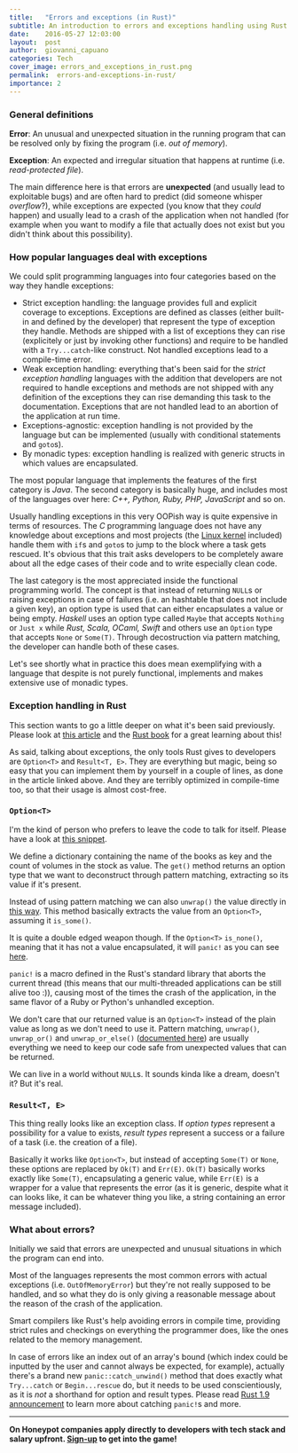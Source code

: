 ```yaml
---
title:   "Errors and exceptions (in Rust)"
subtitle: An introduction to errors and exceptions handling using Rust as example
date:    2016-05-27 12:03:00
layout:  post
author:  giovanni_capuano
categories: Tech
cover_image: errors_and_exceptions_in_rust.png
permalink:  errors-and-exceptions-in-rust/
importance: 2
---
```


### General definitions
**Error**: An unusual and unexpected situation in the running program that can be resolved only by fixing the program (i.e. *out of memory*).

**Exception**: An expected and irregular situation that happens at runtime (i.e. *read-protected file*).

<!--more-->

The main difference here is that errors are **unexpected** (and usually lead to exploitable bugs) and are often hard to predict
(did someone whisper *overflow*?), while exceptions are expected (you know that they *could* happen) and usually lead to a crash
of the application when not handled (for example when you want to modify a file that actually does not exist but you didn't think about this possibility).

### How popular languages deal with exceptions
We could split programming languages into four categories based on the way they handle exceptions:

- Strict exception handling: the language provides full and explicit coverage to exceptions. Exceptions are defined as classes (either built-in and defined
by the developer) that represent the type of exception they handle. Methods are shipped with a list of exceptions they can rise (explicitely or just by
invoking other functions) and require to be handled with a `Try...catch`-like construct. Not handled exceptions lead to a compile-time error.
- Weak exception handling: everything that's been said for the *strict exception handling* languages with the addition that developers are not required
to handle exceptions and methods are not shipped with any definition of the exceptions they can rise demanding this task to the documentation.
Exceptions that are not handled lead to an abortion of the application at run time.
- Exceptions-agnostic: exception handling is not provided by the language but can be implemented (usually with conditional statements and `goto`s).
- By monadic types: exception handling is realized with generic structs in which values are encapsulated.

The most popular language that implements the features of the first category is *Java*.
The second category is basically huge, and includes most of the languages over here: *C++, Python, Ruby, PHP, JavaScript* and so on.

Usually handling exceptions in this very OOPish way is quite expensive in terms of resources. The *C* programming language does not have any knowledge
about exceptions and most projects (the [Linux kernel](https://github.com/torvalds/linux/blob/9256d5a308c95a50c6e85d682492ae1f86a70f9b/drivers/media/dvb-frontends/drxk_hard.c#L518)
included) handle them with `if`s and `goto`s to jump to the block where a task gets rescued.
It's obvious that this trait asks developers to be completely aware about all the edge cases of their code and to write especially clean code.

The last category is the most appreciated inside the functional programming world. The concept is that instead of returning `NULL`s or raising
exceptions in case of failures (i.e. an hashtable that does not include a given key), an option type is used that can either encapsulates a value
or being empty. *Haskell* uses an option type called `Maybe` that accepts `Nothing` or `Just x` while *Rust, Scala, OCaml, Swift* and others use
an `Option` type that accepts `None` or `Some(T)`. Through decostruction via pattern matching, the developer can handle both of these cases.

Let's see shortly what in practice this does mean exemplifying with a language that despite is not purely functional, implements and makes extensive use of monadic types.

### Exception handling in Rust
This section wants to go a little deeper on what it's been said previously. Please look at [this article](http://blog.burntsushi.net/rust-error-handling/)
and the [Rust book](https://doc.rust-lang.org/book/) for a great learning about this!

As said, talking about exceptions, the only tools Rust gives to developers are `Option<T>` and `Result<T, E>`. They are everything but magic,
being so easy that you can implement them by yourself in a couple of lines, as done in the article linked above.
And they are terribly optimized in compile-time too, so that their usage is almost cost-free.

### `Option<T>`
I'm the kind of person who prefers to leave the code to talk for itself. Please have a look at
[this snippet](https://play.rust-lang.org/?gist=2636dd21ba2b1317ae0d4287bb5bc862&version=stable&backtrace=0).

We define a dictionary containing the name of the books as key and the count of volumes in the stock as value.
The `get()` method returns an option type that we want to deconstruct through pattern matching, extracting so its value if it's present.

Instead of using pattern matching we can also `unwrap()` the value directly in
[this way](https://play.rust-lang.org/?gist=9dc9e5ac92d8f3f14d30e55eb58bc3a8&version=stable&backtrace=0).
This method basically extracts the value from an `Option<T>`, assuming it `is_some()`.

It is quite a double edged weapon though. If the `Option<T>` `is_none()`, meaning that it has not a value
encapsulated, it will `panic!` as you can see [here](https://play.rust-lang.org/?gist=6ce0014f989ce2cd6668278e98e09cf3&version=stable&backtrace=0).

`panic!` is a macro defined in the Rust's standard library that aborts the current thread (this means that our multi-threaded applications can be still
alive too :)), causing most of the times the crash of the application, in the same flavor of a Ruby or Python's unhandled exception.

We don't care that our returned value is an `Option<T>` instead of the plain value as long as we don't need to use it. Pattern matching, `unwrap()`,
`unwrap_or()` and `unwrap_or_else()` ([documented here](https://doc.rust-lang.org/std/option/enum.Option.html#method.unwrap)) are usually everything
we need to keep our code safe from unexpected values that can be returned.

We can live in a world without `NULL`s. It sounds kinda like a dream, doesn't it? But it's real.

### `Result<T, E>`
This thing really looks like an exception class. If *option types* represent a possibility for a value to exists, *result types* represent a success
or a failure of a task (i.e. the creation of a file).

Basically it works like `Option<T>`, but instead of accepting `Some(T)` or `None`, these options are replaced by `Ok(T)` and `Err(E)`.
`Ok(T)` basically works exactly like `Some(T)`, encapsulating a generic value, while `Err(E)` is a wrapper for a value that represents the error (as it
is generic, despite what it can looks like, it can be whatever thing you like, a string containing an error message included).

### What about errors?
Initially we said that errors are unexpected and unusual situations in which the program can end into.

Most of the languages represents the most common errors with actual exceptions (i.e. `OutOfMemoryError`) but they're not really supposed to be handled,
and so what they do is only giving a reasonable message about the reason of the crash of the application.

Smart compilers like Rust's help avoiding errors in compile time, providing strict rules and checkings on everything the programmer does, like
the ones related to the memory management.

In case of errors like an index out of an array's bound (which index could be inputted by the user and cannot always be expected, for example),
actually there's a brand new `panic::catch_unwind()` method that does exactly what `Try...catch` or `Begin...rescue` do, but it needs to be used
conscientiously, as it is *not* a shorthand for option and result types.
Please read [Rust 1.9 announcement](http://blog.rust-lang.org/2016/05/26/Rust-1.9.html) to learn more about catching `panic!`s and more.

---

**On Honeypot companies apply directly to developers with tech stack and salary upfront. [Sign-up](https://www.honeypot.io/pages/how_does_it_work?utm_source=techblog2) to get into the game!**
